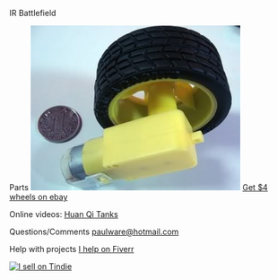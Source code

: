 IR Battlefield 

Parts
  ![$4 wheels](https://github.com/Paulware/IRBattleField/raw/master/images/wheels.jpg)
  [Get $4 wheels on ebay](http://www.ebay.com/itm/160840372337?ssPageName=STRK:MEWNX:IT&_trksid=p3984.m1439.l2649)
  
Online videos:
  [Huan Qi Tanks](http://www.youtube.com/watch?v=K-tgRfZG1ec)    
  
Questions/Comments
  paulware@hotmail.com
  
Help with projects
  [I help on Fiverr](http://fiverr.com/paulware/help-with-your-arduino-project)

<a href="https://tindie.com/shops/Paulware/?ref=offsite_badges&utm_source=sellers_Paulware&utm_medium=badges&utm_campaign=badge_large"><img src="https://s3.amazonaws.com/tindie-static/badges/tindie-large.png" alt="I sell on Tindie"></a>
  